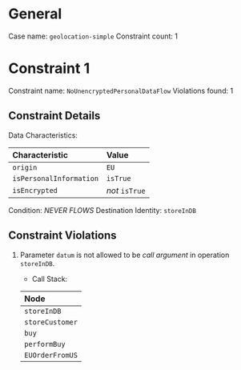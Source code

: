 # General

Case name: `geolocation-simple`
Constraint count: 1

# Constraint 1

Constraint name: `NoUnencryptedPersonalDataFlow`
Violations found: 1

## Constraint Details

Data Characteristics: 

| Characteristic | Value |
| :-- | :-- |
| `origin` | `EU` |
| `isPersonalInformation` | `isTrue` |
| `isEncrypted` | *not* `isTrue` |
Condition: *NEVER* *FLOWS*
Destination Identity: `storeInDB`

## Constraint Violations

1. Parameter `datum` is not allowed to be *call argument* in operation `storeInDB`.
	- Call Stack: 	
	
	| Node |
	| :-- |
	| `storeInDB` |
	| `storeCustomer` |
	| `buy` |
	| `performBuy` |
	| `EUOrderFromUS` |
